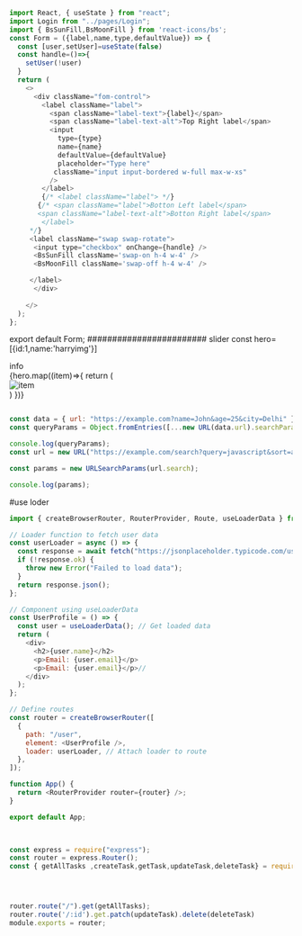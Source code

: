 
```js  NOTE:- some work is pending....
import React, { useState } from "react";
import Login from "../pages/Login";
import { BsSunFill,BsMoonFill } from 'react-icons/bs';
const Form = ({label,name,type,defaultValue}) => {
  const [user,setUser]=useState(false)
  const handle=()=>{
    setUser(!user)
  }
  return (
    <>
      <div className="fom-control">
        <label className="label">
          <span className="label-text">{label}</span>
          <span className="label-text-alt">Top Right label</span>
          <input
            type={type}
            name={name}
            defaultValue={defaultValue}
            placeholder="Type here"
           className="input input-bordered w-full max-w-xs"
          />
        </label>
        {/* <label className="label"> */}
       {/* <span className="label">Botton Left label</span>
       <span className="label-text-alt">Botton Right label</span>
        </label>
     */}
     <label className="swap swap-rotate">
      <input type="checkbox" onChange={handle} />
      <BsSunFill className='swap-on h-4 w-4' />
      <BsMoonFill className='swap-off h-4 w-4' />

     </label>
      </div>
      
    </>
  );
};
```
export default Form;
########################
slider
const hero=[{id:1,name:'harryimg'}]
<div className="grid lg:grid-cols-2 gap-24 items-center">
  <div>info</div>
  <div className="hidden h-[28rem] lg:carousel carousel-center p-4 space-x-4 bg-neutral rounded-box">
{hero.map((item)=>{
return (
  <div key={item.id} className="carousel-item">
<img src={item.name} alt="item" className="rounded-box h-full w-80 object-cover" />
  </div>
)
})}

  </div>
</div>

```js

const data = { url: "https://example.com?name=John&age=25&city=Delhi" };
const queryParams = Object.fromEntries([...new URL(data.url).searchParams.entries()]);

console.log(queryParams);
const url = new URL("https://example.com/search?query=javascript&sort=asc&page=2");

const params = new URLSearchParams(url.search);

console.log(params);
```
#use loder
```js
import { createBrowserRouter, RouterProvider, Route, useLoaderData } from "react-router-dom";

// Loader function to fetch user data
const userLoader = async () => {
  const response = await fetch("https://jsonplaceholder.typicode.com/users/1");
  if (!response.ok) {
    throw new Error("Failed to load data");
  }
  return response.json();
};

// Component using useLoaderData
const UserProfile = () => {
  const user = useLoaderData(); // Get loaded data
  return (
    <div>
      <h2>{user.name}</h2>
      <p>Email: {user.email}</p>
      <p>Email: {user.email}</p>//
    </div>
  );
};

// Define routes
const router = createBrowserRouter([
  {
    path: "/user",
    element: <UserProfile />,
    loader: userLoader, // Attach loader to route
  },
]);

function App() {
  return <RouterProvider router={router} />;
}

export default App;
 
```

```js

const express = require("express");
const router = express.Router();
const { getAllTasks ,createTask,getTask,updateTask,deleteTask} = require("../controllers/tasks");




router.route("/").get(getAllTasks);
router.route('/:id').get.patch(updateTask).delete(deleteTask)
module.exports = router;








```

